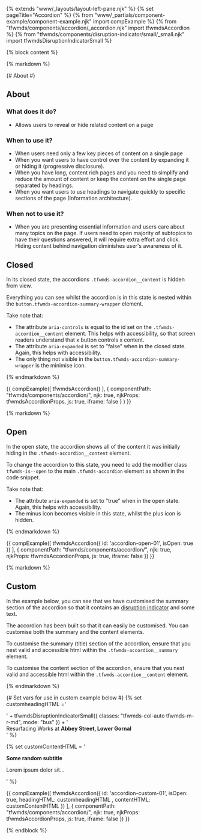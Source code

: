 {% extends "www/_layouts/layout-left-pane.njk" %}
{% set pageTitle="Accordion" %}
{% from "www/_partials/component-example/component-example.njk" import compExample %}
{% from "tfwmds/components/accordion/_accordion.njk" import tfwmdsAccordion %}
{% from "tfwmds/components/disruption-indicator/small/_small.njk" import tfwmdsDisruptionIndicatorSmall %}

{% block content %}

{% markdown %}

{# About #}

## About

### What does it do?

- Allows users to reveal or hide related content on a page

### When to use it?

- When users need only a few key pieces of content on a single page
- When you want users to have control over the content by expanding it or hiding it (progressive
  disclosure).
- When you have long, content rich pages and you need to simplify and reduce the amount of content
  or keep the content on the single page separated by headings.
- When you want users to use headings to navigate quickly to specific sections of the page
  (Information architecture).

### When not to use it?

- When you are presenting essential information and users care about many topics on the page.
  If users need to open majority of subtopics to have their questions answered, it will
  require extra effort and click. Hiding content behind navigation diminishes user's awareness of
  it.

## Closed

In its closed state, the accordions
<code class="tfwmds-website-inline-code">.tfwmds-accordion\_\_content</code> is hidden from view.

Everything you can see whilst the accordion is in this state is nested within the
<code class="tfwmds-website-inline-code">button.tfwmds-accordion-summary-wrapper</code> element.

Take note that:

- The attribute <code class="tfwmds-website-inline-code">aria-controls</code> is equal to the id
  set on the <code class="tfwmds-website-inline-code">.tfwmds-accordion\_\_content</code> element.
  This helps with accessibility, so that screen readers understand that x button controls x
  content.
- The attribute <code class="tfwmds-website-inline-code">aria-expanded</code> is set to "false"
  when in the closed state. Again, this helps with accessibility.
- The only thing not visible in the
  <code class="tfwmds-website-inline-code">button.tfwmds-accordion-summary-wrapper</code> is the
  minimise icon.

{% endmarkdown %}

{{
  compExample([
      tfwmdsAccordion()
    ], {
      componentPath: "tfwmds/components/accordion/",
      njk: true,
      njkProps: tfwmdsAccordionProps,
      js: true,
      iframe: false
    }
  )
}}

{% markdown %}

## Open

In the open state, the accordion shows all of the content it was initially hiding in the
<code class="tfwmds-website-inline-code">.tfwmds-accordion\_\_content</code> element.

To change the accordion to this state, you need to add the modifier class
<code class="tfwmds-website-inline-code">tfwmds-is--open</code> to the main
<code class="tfwmds-website-inline-code">.tfwmds-accordion</code> element as shown in the code
snippet.

Take note that:

- The attribute <code class="tfwmds-website-inline-code">aria-expanded</code> is set to "true" when
  in the open state. Again, this helps with accessibility.
- The minus icon becomes visible in this state, whilst the plus icon is hidden.</li>

{% endmarkdown %}

{{
  compExample([
    tfwmdsAccordion({
        id: 'accordion-open-01',
        isOpen: true
      })
  ], {
    componentPath: "tfwmds/components/accordion/",
    njk: true,
    njkProps: tfwmdsAccordionProps,
    js: true,
    iframe: false
  })
}}

{% markdown %}

## Custom

In the example below, you can see that we have customised the summary section of the accordion so
that it contains an
<a href="/components/disruption-indicator/" title="Disruption indicator component" target="\_self" class="tfwmds-link">disruption indicator</a>
and some text.

The accordion has been built so that it can easily be customised. You can customise both the
summary and the content elements.

To customise the summary (title) section of the accordion, ensure that you nest valid and
accessible html within the
<code class="tfwmds-website-inline-code">.tfwmds-accordion\_\_summary</code> element.

To customise the content section of the accordion, ensure that you nest valid and accessible html
within the <code class="tfwmds-website-inline-code">.tfwmds-accordion\_\_content</code> element.

{% endmarkdown %}

{# Set vars for use in custom example below #}
{% set customheadingHTML ='

  <div class="tfwmds-grid tfwmds-grid--align-center">' +
    tfwmdsDisruptionIndicatorSmall({
      classes: "tfwmds-col-auto tfwmds-m-r-md",
      mode: "bus"
    }) +
    '<div class="tfwmds-col-auto">Resurfacing Works at
      <strong>Abbey Street, Lower Gornal</strong>
    </div>
  </div>'
%}

{% set customContentHTML = '

  <p>
    <strong>Some random subtitle</strong>
  </p>
  <p>
    Lorem ipsum dolor sit...
  </p>'
%}

{{
  compExample([
    tfwmdsAccordion({
      id: 'accordion-custom-01',
      isOpen: true,
      headingHTML: customheadingHTML ,
      contentHTML: customContentHTML
    })
  ], {
    componentPath: "tfwmds/components/accordion/",
    njk: true,
    njkProps: tfwmdsAccordionProps,
    js: true,
    iframe: false
  })
}}

{% endblock %}
